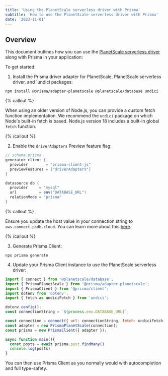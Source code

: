 ```yaml
---
title: 'Using the PlanetScale serverless driver with Prisma'
subtitle: 'How to use the PlanetScale serverless driver with Prisma'
date: '2023-11-01'
---
```


## Overview

This document outlines how you can use the [PlanetScale serverless driver](/docs/tutorials/planetscale-serverless-driver) along with Prisma in your application:

To get started:

1.  Install the Prisma driver adapter for PlanetScale, PlanetScale serverless driver, and `undici packages:

```
npm install @prisma/adapter-planetscale @planetscale/database undici
```

{% callout %}

When using an older version of Node.js, you can provide a custom fetch function implementation. We recommend the `undici` package on which Node's built-in fetch is based. Node.js version 18 includes a built-in global `fetch` function.

{% /callout %}

2. Enable the `driverAdapters` Preview feature flag:

```groovy
// schema.prisma
generator client {
  provider        = "prisma-client-js"
  previewFeatures = ["driverAdapters"]
}

datasource db {
  provider     = "mysql"
  url          = env("DATABASE_URL")
  relationMode = "prisma"
}
```

{% callout %}

Ensure you update the host value in your connection string to `aws.connect.psdb.cloud`. You can learn more about this [here](/docs/tutorials/planetscale-serverless-driver#add-and-use-the-planetscale-serverless-driver-for-javascript-to-your-project).

{% /callout %}

3. Generate Prisma Client:
```
npx prisma generate
```

4. Update your Prisma Client instance to use the PlanetScale serverless driver:

```js
import { connect } from '@planetscale/database';
import { PrismaPlanetScale } from '@prisma/adapter-planetscale';
import { PrismaClient } from '@prisma/client';
import dotenv from 'dotenv';
import { fetch as undiciFetch } from 'undici';

dotenv.config();
const connectionString = `${process.env.DATABASE_URL}`;

const connection = connect({ url: connectionString, fetch: undiciFetch });
const adapter = new PrismaPlanetScale(connection);
const prisma = new PrismaClient({ adapter });

async function main(){
  const posts = await prisma.post.findMany()
  console.log(posts)
}
```

You can then use Prisma Client as you normally would with autocompletion and full type-safety.
